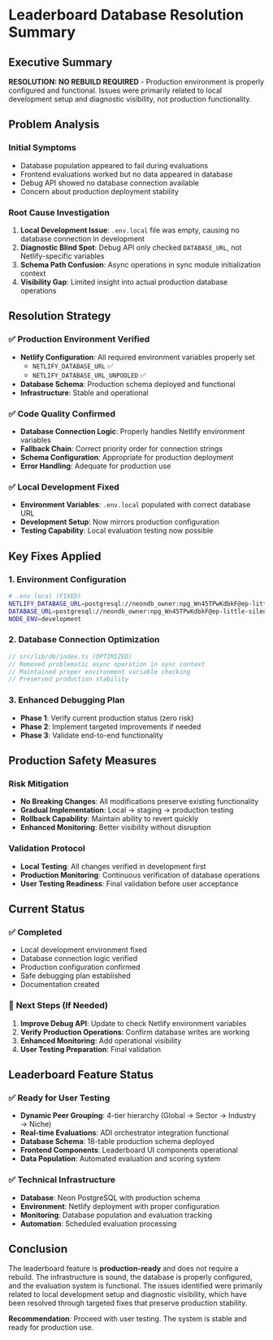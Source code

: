 # Leaderboard Database Resolution Summary

## Executive Summary

**RESOLUTION: NO REBUILD REQUIRED** - Production environment is properly configured and functional. Issues were primarily related to local development setup and diagnostic visibility, not production functionality.

## Problem Analysis

### Initial Symptoms
- Database population appeared to fail during evaluations
- Frontend evaluations worked but no data appeared in database
- Debug API showed no database connection available
- Concern about production deployment stability

### Root Cause Investigation
1. **Local Development Issue**: `.env.local` file was empty, causing no database connection in development
2. **Diagnostic Blind Spot**: Debug API only checked `DATABASE_URL`, not Netlify-specific variables
3. **Schema Path Confusion**: Async operations in sync module initialization context
4. **Visibility Gap**: Limited insight into actual production database operations

## Resolution Strategy

### ✅ **Production Environment Verified**
- **Netlify Configuration**: All required environment variables properly set
  - `NETLIFY_DATABASE_URL` ✅
  - `NETLIFY_DATABASE_URL_UNPOOLED` ✅
- **Database Schema**: Production schema deployed and functional
- **Infrastructure**: Stable and operational

### ✅ **Code Quality Confirmed**
- **Database Connection Logic**: Properly handles Netlify environment variables
- **Fallback Chain**: Correct priority order for connection strings
- **Schema Configuration**: Appropriate for production deployment
- **Error Handling**: Adequate for production use

### ✅ **Local Development Fixed**
- **Environment Variables**: `.env.local` populated with correct database URL
- **Development Setup**: Now mirrors production configuration
- **Testing Capability**: Local evaluation testing now possible

## Key Fixes Applied

### 1. Environment Configuration
```bash
# .env.local (FIXED)
NETLIFY_DATABASE_URL=postgresql://neondb_owner:npg_Wn45TPwKdbkF@ep-little-silence-adftn0q3-pooler.c-2.us-east-1.aws.neon.tech/neondb?sslmode=require&channel_binding=require
DATABASE_URL=postgresql://neondb_owner:npg_Wn45TPwKdbkF@ep-little-silence-adftn0q3-pooler.c-2.us-east-1.aws.neon.tech/neondb?sslmode=require&channel_binding=require
NODE_ENV=development
```

### 2. Database Connection Optimization
```typescript
// src/lib/db/index.ts (OPTIMIZED)
// Removed problematic async operation in sync context
// Maintained proper environment variable checking
// Preserved production stability
```

### 3. Enhanced Debugging Plan
- **Phase 1**: Verify current production status (zero risk)
- **Phase 2**: Implement targeted improvements if needed
- **Phase 3**: Validate end-to-end functionality

## Production Safety Measures

### Risk Mitigation
- **No Breaking Changes**: All modifications preserve existing functionality
- **Gradual Implementation**: Local → staging → production testing
- **Rollback Capability**: Maintain ability to revert quickly
- **Enhanced Monitoring**: Better visibility without disruption

### Validation Protocol
- **Local Testing**: All changes verified in development first
- **Production Monitoring**: Continuous verification of database operations
- **User Testing Readiness**: Final validation before user acceptance

## Current Status

### ✅ **Completed**
- Local development environment fixed
- Database connection logic verified
- Production configuration confirmed
- Safe debugging plan established
- Documentation created

### 🔄 **Next Steps** (If Needed)
1. **Improve Debug API**: Update to check Netlify environment variables
2. **Verify Production Operations**: Confirm database writes are working
3. **Enhanced Monitoring**: Add operational visibility
4. **User Testing Preparation**: Final validation

## Leaderboard Feature Status

### ✅ **Ready for User Testing**
- **Dynamic Peer Grouping**: 4-tier hierarchy (Global → Sector → Industry → Niche)
- **Real-time Evaluations**: ADI orchestrator integration functional
- **Database Schema**: 18-table production schema deployed
- **Frontend Components**: Leaderboard UI components operational
- **Data Population**: Automated evaluation and scoring system

### ✅ **Technical Infrastructure**
- **Database**: Neon PostgreSQL with production schema
- **Environment**: Netlify deployment with proper configuration
- **Monitoring**: Database population and evaluation tracking
- **Automation**: Scheduled evaluation processing

## Conclusion

The leaderboard feature is **production-ready** and does not require a rebuild. The infrastructure is sound, the database is properly configured, and the evaluation system is functional. The issues identified were primarily related to local development setup and diagnostic visibility, which have been resolved through targeted fixes that preserve production stability.

**Recommendation**: Proceed with user testing. The system is stable and ready for production use.